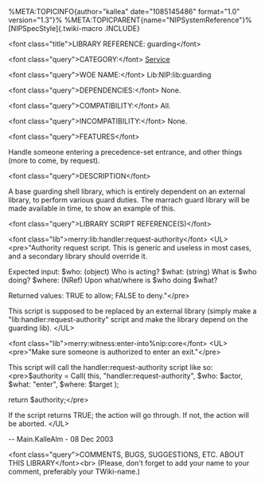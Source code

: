 %META:TOPICINFO{author=\"kallea\" date=\"1085145486\" format=\"1.0\"
version=\"1.3\"}% %META:TOPICPARENT{name=\"NIPSystemReference\"}%
[NIPSpecStyle]{.twiki-macro .INCLUDE}

\<font class=\"title\"\>LIBRARY REFERENCE: guarding\</font\>

\<font class=\"query\"\>CATEGORY:\</font\> [Service](NIPCategoryService)

\<font class=\"query\"\>WOE NAME:\</font\> Lib:NIP:lib:guarding

\<font class=\"query\"\>DEPENDENCIES:\</font\> None.

\<font class=\"query\"\>COMPATIBILITY:\</font\> All.

\<font class=\"query\"\>INCOMPATIBILITY:\</font\> None.

\<font class=\"query\"\>FEATURES\</font\>

Handle someone entering a precedence-set entrance, and other things
(more to come, by request).

\<font class=\"query\"\>DESCRIPTION\</font\>

A base guarding shell library, which is entirely dependent on an
external library, to perform various guard duties. The marrach guard
library will be made available in time, to show an example of this.

\<font class=\"query\"\>LIBRARY SCRIPT REFERENCE(S)\</font\>

\<font class=\"lib\"\>merry:lib:handler:request-authority\</font\>
\<UL\> \<pre\>\"Authority request script. This is generic and useless in
most cases, and a secondary library should override it.

Expected input: \$who: (object) Who is acting? \$what: (string) What is
\$who doing? \$where: (NRef) Upon what/where is \$who doing \$what?

Returned values: TRUE to allow; FALSE to deny.\"\</pre\>

This script is supposed to be replaced by an external library (simply
make a \"lib:handler:request-authority\" script and make the library
depend on the guarding lib). \</UL\>

\<font class=\"lib\"\>merry:witness:enter-into%nip:core\</font\> \<UL\>
\<pre\>\"Make sure someone is authorized to enter an exit.\"\</pre\>

This script will call the handler:request-authority script like
so:\<pre\>\$authority = Call( this, \"handler:request-authority\",
\$who: \$actor, \$what: \"enter\", \$where: \$target );

return \$authority;\</pre\>

If the script returns TRUE; the action will go through. If not, the
action will be aborted. \</UL\>

\-- Main.KalleAlm - 08 Dec 2003

\<font class=\"query\"\>COMMENTS, BUGS, SUGGESTIONS, ETC. ABOUT THIS
LIBRARY\</font\>\<br\> (Please, don\'t forget to add your name to your
comment, preferably your TWiki-name.)

